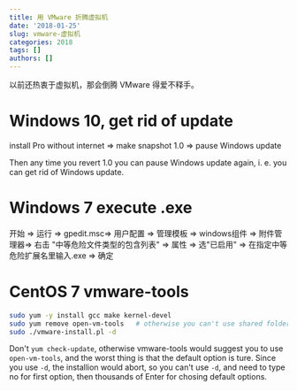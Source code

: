```yaml
---
title: 用 VMware 折腾虚拟机
date: '2018-01-25'
slug: vmware-虚拟机
categories: 2018
tags: []
authors: []
---
```




以前还热衷于虚拟机，那会倒腾 VMware 得爱不释手。


# Windows 10, get rid of update

install Pro without internet => make snapshot 1.0 => pause Windows update  

Then any time you revert 1.0 you can pause Windows update again, i. e. you can get rid of Windows update.



# Windows 7 execute .exe
  
开始 => 运行 => gpedit.msc=> 用户配置 => 管理模板 => windows组件 => 附件管理器=> 右击 "中等危险文件类型的包含列表" => 属性 => 选"已启用" => 在指定中等危险扩展名里输入.exe => 确定
  


# CentOS 7 vmware-tools

```bash
sudo yum -y install gcc make kernel-devel
sudo yum remove open-vm-tools   # otherwise you can't use shared folder
sudo ./vmware-install.pl -d          
```

Don't `yum check-update`, otherwise vmware-tools would suggest you to use `open-vm-tools`, and the worst thing is that the default option is ture. Since you use `-d`, the installion would abort, so you can't use `-d`, and need to type no for first option, then thousands of Enter for chosing default options.
